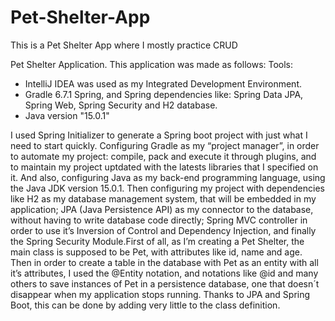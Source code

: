 # Pet-Shelter-App
This is a Pet Shelter App where I mostly practice CRUD

Pet Shelter Application. 
This application was made as follows: 
Tools:
- IntelliJ IDEA was used as my Integrated Development Environment. 
- Gradle 6.7.1 Spring, and Spring dependencies like: Spring Data JPA, Spring Web, Spring Security and H2 database. 
- Java version "15.0.1" 

I used Spring Initializer to generate a Spring boot project with just what I need to start quickly. Configuring Gradle as my “project manager”, in order to automate my project: compile, pack and execute it through plugins, and to maintain my project uptdated with the latests libraries that I specified on it. And also, configuring Java as my back-end programming language, using the Java JDK version 15.0.1. Then configuring my project with dependencies like H2 as my database management system, that will be embedded in my application; JPA (Java Persistence API) as my connector to the database, without having to write database code directly; Spring MVC controller in order to use it’s Inversion of Control and Dependency Injection, and finally the Spring Security Module.First of all, as I’m creating a Pet Shelter, the main class is supposed to be Pet, with attributes like id, name and age. Then in order to create a table in the database with Pet as an entity with all it’s attributes, I used the @Entity notation, and notations like @id and many others to save instances of Pet in a persistence database, one that doesn´t disappear when my application stops running. Thanks to JPA and Spring Boot, this can be done by adding very little to the class definition.


